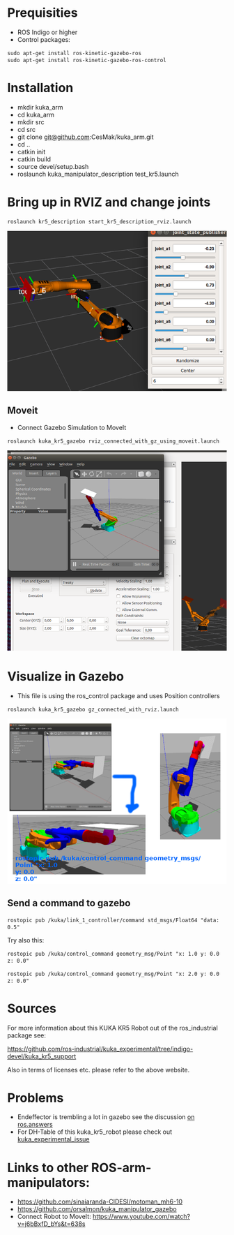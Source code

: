 # Prequisities
*  ROS Indigo or higher
* Control packages:
```
sudo apt-get install ros-kinetic-gazebo-ros
sudo apt-get install ros-kinetic-gazebo-ros-control
```

# Installation
* mkdir kuka_arm
* cd kuka_arm
* mkdir src
* cd src
* git clone git@github.com:CesMak/kuka_arm.git
* cd ..
* catkin init
* catkin build
* source devel/setup.bash
* roslaunch kuka_manipulator_description test_kr5.launch 

# Bring up in RVIZ and change joints
```
roslaunch kr5_description start_kr5_description_rviz.launch
```

![kuka_description of robot](https://github.com/CesMak/kuka_arm/blob/master/doc/kuka_arm_rviz.png)

## Moveit
* Connect Gazebo Simulation to MoveIt

```
roslaunch kuka_kr5_gazebo rviz_connected_with_gz_using_moveit.launch
```

![rviz-moveit-gazebo](https://github.com/CesMak/kuka_arm/blob/master/doc/moveit.png)

# Visualize in Gazebo
* This file is using the ros_control package and uses Position controllers

```
roslaunch kuka_kr5_gazebo gz_connected_with_rviz.launch
```

![kuka_arm gazebo](https://github.com/CesMak/kuka_arm/blob/master/doc/gzcontrol.png)


## Send a command to gazebo
```
rostopic pub /kuka/link_1_controller/command std_msgs/Float64 "data: 0.5"
```

Try also this:

```
rostopic pub /kuka/control_command geometry_msg/Point "x: 1.0 y: 0.0   z: 0.0"
```

```
rostopic pub /kuka/control_command geometry_msg/Point "x: 2.0 y: 0.0   z: 0.0"
```

# Sources
For more information about this KUKA KR5 Robot out of the ros_industrial package see:

https://github.com/ros-industrial/kuka_experimental/tree/indigo-devel/kuka_kr5_support

Also in terms of licenses etc. please refer to the above website.

# Problems
* Endeffector is trembling a lot in gazebo see the discussion [on ros.answers](https://answers.ros.org/question/290181/choose-right-ros_control-configuration-for-a-kuka-arm/)
* For DH-Table of this kuka_kr5_robot please check out [kuka_experimental_issue](https://github.com/ros-industrial/kuka_experimental/issues/130)

# Links to other ROS-arm-manipulators:
* https://github.com/sinaiaranda-CIDESI/motoman_mh6-10
* https://github.com/orsalmon/kuka_manipulator_gazebo
* Connect Robot to MoveIt: https://www.youtube.com/watch?v=j6bBxfD_bYs&t=638s
